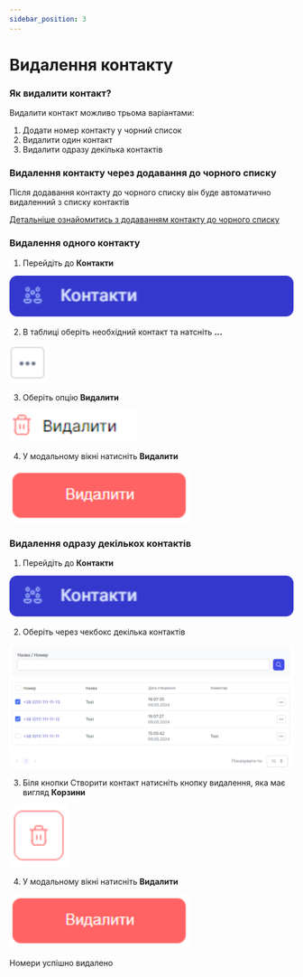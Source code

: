 ```yaml
---
sidebar_position: 3
---
```


# Видалення контакту

### Як видалити контакт?

Видалити контакт можливо трьома варіантами:

1. Додати номер контакту у чорний список
2. Видалити один контакт
3. Видалити одразу декілька контактів

### Видалення контакту через додавання до чорного списку

Після додавання контакту до чорного списку він буде автоматично видаленний з списку контактів

[Детальніше ознайомитись з додаванням контакту до чорного списку](../black-list/add-to-black-list.md)

### Видалення одного контакту

1. Перейдіть до **Контакти**

![](../img/contacts/side-bar-contacts-tab.svg)

2. В таблиці оберіть необхідний контакт та натсніть **...**

![](../img/contacts/edit-button.svg)

3. Оберіть опцію **Видалити**

![](../img/contacts/delete-option.svg)

4. У модальному вікні натисніть **Видалити**

![](../img/contacts/delete-button.svg)

### Видалення одразу декількох контактів

1. Перейдіть до **Контакти**

![](../img/contacts/side-bar-contacts-tab.svg)

2. Оберіть через чекбокс декілька контактів

![](../img/contacts/contacts-table.svg)

3. Біля кнопки Створити контакт натисніть кнопку видалення, яка має вигляд **Корзини**

![](../img/contacts/delete-button-2.svg)

4. У модальному вікні натисніть **Видалити**

![](../img/contacts/delete-button.svg)

Номери успішно видалено
